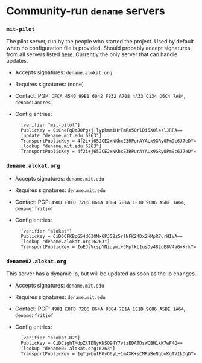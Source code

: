 # Community-run `dename` servers

### `mit-pilot`

The pilot server, run by the people who started the project.  Used by default
when no configuration file is provided. Should probably accept signatures from
all servers listed [here](github.com/andres-erbsen/dename/tree/master/community-servers.md).
Currently the only server that can handle updates.

- Accepts signatures: `dename.alokat.org`
- Requires signatures: (none)
- Contact: PGP: `CFCA 4540 99B1 6042 F832 A708 4A33 C134 D6C4 7A84`, `dename`: `andres`
- Config entries:

		[verifier "mit-pilot"]
		PublicKey = CiCheFqDmJ0Pg+j+lypkmmiHrFmRn50rlDi5X0l4+lJRFA==
		[update "dename.mit.edu:6263"]
		TransportPublicKey = 4f2i+j65JCE2xNKhxE3RPurAYALx9GRy0Pm9c6J7eDY=
		[lookup "dename.mit.edu:6263"]
		TransportPublicKey = 4f2i+j65JCE2xNKhxE3RPurAYALx9GRy0Pm9c6J7eDY=

### `dename.alokat.org`

- Accepts signatures: `dename.mit.edu`
- Requires signatures: `dename.mit.edu`
- Contact: PGP: `4981 E0FD 7206 B64A 0384 7B1A 1E1D 9C86 A5BE 1A64`, `dename`: `fritjof`
- Config entries:

		[verifier "alokat"]
		PublicKey = CiD6CFKBpG54dG3OMx6PJ58z5rlNFK24Dx2HMpR7urHIVA==
		[lookup "dename.alokat.org:6263"]
		TransportPublicKey = IoEJsVcspYNiuymi+JMpfkL1usDy482qE8V4aGvKrkY=

### `dename02.alokat.org`

This server has a dynamic ip, but will be updated as soon as the ip changes. 

- Accepts signatures: `dename.mit.edu`
- Requires signatures: `dename.mit.edu`
- Contact: PGP: `4981 E0FD 7206 B64A 0384 7B1A 1E1D 9C86 A5BE 1A64`, `dename`: `fritjof`
- Config entries:

		[verifier "alokat-02"]
		PublicKey = CiDCighTMdpZtTDNyKNSQ94Y7vtzEDATDsWCBH1kK7wF4Q==
		[lookup "dename02.alokat.org:6263"]
		TransportPublicKey = 1gTqwbutP0yG6yL+1mAXK+sCMRaBeNqbuKgTVIkDgDY=

